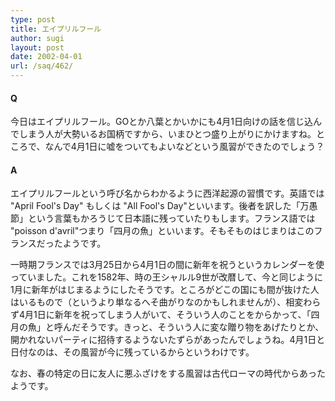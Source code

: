 ```yaml
---
type: post
title: エイプリルフール
author: sugi
layout: post
date: 2002-04-01
url: /saq/462/
---
```

#### Q 

今日はエイプリルフール。GOとか八葉とかいかにも4月1日向けの話を信じ込んでしまう人が大勢いるお国柄ですから、いまひとつ盛り上がりにかけますね。ところで、なんで4月1日に嘘をついてもよいなどという風習ができたのでしょう？

#### A 

エイプリルフールという呼び名からわかるように西洋起源の習慣です。英語では "April Fool's Day" もしくは "All Fool's Day"といいます。後者を訳した「万愚節」という言葉もかろうじて日本語に残っていたりもします。フランス語では "poisson d'avril"つまり「四月の魚」といいます。そもそものはじまりはこのフランスだったようです。

一時期フランスでは3月25日から4月1日の間に新年を祝うというカレンダーを使っていました。これを1582年、時の王シャルル9世が改暦して、今と同じように1月に新年がはじまるようにしたそうです。ところがどこの国にも間が抜けた人はいるもので（というより単なるへそ曲がりなのかもしれませんが）、相変わらず4月1日に新年を祝ってしまう人がいて、そういう人のことをからかって、「四月の魚」と呼んだそうです。きっと、そういう人に変な贈り物をあげたりとか、開かれないパーティに招待するようないたずらがあったんでしょうね。4月1日と日付なのは、その風習が今に残っているからというわけです。

なお、春の特定の日に友人に悪ふざけをする風習は古代ローマの時代からあったようです。